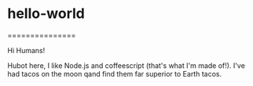 # hello-world
===============

Hi Humans!

Hubot here, I like Node.js and coffeescript (that's what I'm made of!). 
I've had tacos on the moon qand find them far superior to Earth tacos.
